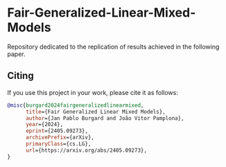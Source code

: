 # Fair-Generalized-Linear-Mixed-Models

Repository dedicated to the replication of results achieved in the following paper.



## Citing

If you use this project in your work, please cite it as follows:
```bibtex
@misc{burgard2024fairgeneralizedlinearmixed,
      title={Fair Generalized Linear Mixed Models}, 
      author={Jan Pablo Burgard and João Vitor Pamplona},
      year={2024},
      eprint={2405.09273},
      archivePrefix={arXiv},
      primaryClass={cs.LG},
      url={https://arxiv.org/abs/2405.09273}, 
}
```
